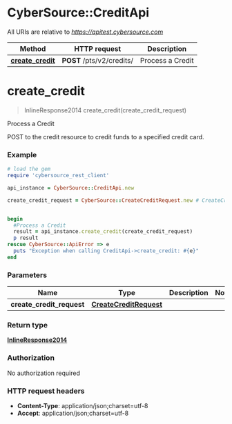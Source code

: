# CyberSource::CreditApi

All URIs are relative to *https://apitest.cybersource.com*

Method | HTTP request | Description
------------- | ------------- | -------------
[**create_credit**](CreditApi.md#create_credit) | **POST** /pts/v2/credits/ | Process a Credit


# **create_credit**
> InlineResponse2014 create_credit(create_credit_request)

Process a Credit

POST to the credit resource to credit funds to a specified credit card.

### Example
```ruby
# load the gem
require 'cybersource_rest_client'

api_instance = CyberSource::CreditApi.new

create_credit_request = CyberSource::CreateCreditRequest.new # CreateCreditRequest | 


begin
  #Process a Credit
  result = api_instance.create_credit(create_credit_request)
  p result
rescue CyberSource::ApiError => e
  puts "Exception when calling CreditApi->create_credit: #{e}"
end
```

### Parameters

Name | Type | Description  | Notes
------------- | ------------- | ------------- | -------------
 **create_credit_request** | [**CreateCreditRequest**](CreateCreditRequest.md)|  | 

### Return type

[**InlineResponse2014**](InlineResponse2014.md)

### Authorization

No authorization required

### HTTP request headers

 - **Content-Type**: application/json;charset=utf-8
 - **Accept**: application/json;charset=utf-8



